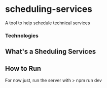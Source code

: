 # scheduling-services
A tool to help schedule technical services

### Technologies

## What's a Sheduling Services

## How to Run

For now just, run the server with > npm run dev
